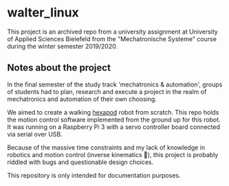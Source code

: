 # walter_linux

This project is an archived repo from a university assignment at University of Applied Sciences Bielefeld 
from the "Mechatronische Systeme" course during the winter semester 2019/2020. 

## Notes about the project

In the final semester of the study track 'mechatronics & automation', groups of students had to plan, 
research and execute a project in the realm of mechatronics and automation of their own choosing.

We aimed to create a walking [hexapod](https://en.wikipedia.org/wiki/Hexapod_(robotics)) robot from scratch.
This repo holds the motion control software implemented from the ground up for this robot. 
It was running on a Raspberry Pi 3 with a servo controller board connected via serial over USB.

Because of the massive time constraints and my lack of knowledge in robotics and motion control (inverse kinematics 👀), 
this project is probably riddled with bugs and questionable design choices. 

This repository is only intended for documentation purposes.
